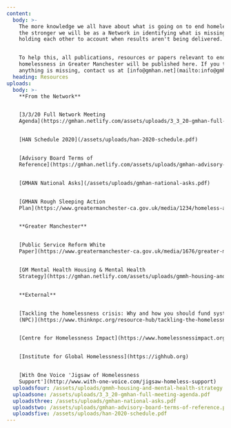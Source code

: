 ```yaml
---
content:
  body: >-
    The more knowledge we all have about what is going on to end homelessness,
    the stronger we will be as a Network in identifying what is missing and
    holding each other to account when results aren't being delivered. 


    To help this, all publications, resources or papers relevant to ending
    homelessness in Greater Manchester will be published here. If you think
    anything is missing, contact us at [info@gmhan.net](mailto:info@gmhan.net).
  heading: Resources
uploads:
  body: >-
    **From the Network**


    [3/3/20 Full Network Meeting
    Agenda](https://gmhan.netlify.com/assets/uploads/3_3_20-gmhan-full-meeting-agenda.pdf)


    [HAN Schedule 2020](/assets/uploads/han-2020-schedule.pdf)


    [Advisory Board Terms of
    Reference](https://gmhan.netlify.com/assets/uploads/gmhan-advisory-board-terms-of-reference.pdf)


    [GMHAN National Asks](/assets/uploads/gmhan-national-asks.pdf)


    [GMHAN Rough Sleeping Action
    Plan](https://www.greatermanchester-ca.gov.uk/media/1234/homeless-action-network-strategy.pdf)


    **Greater Manchester**


    [Public Service Reform White
    Paper](https://www.greatermanchester-ca.gov.uk/media/1676/greater-manchester-model.pdf)


    [GM Mental Health Housing & Mental Health
    Strategy](https://gmhan.netlify.com/assets/uploads/gmmh-housing-and-mental-health-strategy.final.pdf)


    **External**


    [Tackling the homelessness crisis: Why and how you should fund systemically
    (NPC)](https://www.thinknpc.org/resource-hub/tackling-the-homelessness-crisis-why-and-how-you-should-fund-systemically/)


    [Centre for Homelessness Impact](https://www.homelessnessimpact.org)


    [Institute for Global Homelessness](https://ighhub.org)


    [With One Voice 'Jigsaw of Homelessness
    Support'](http://www.with-one-voice.com/jigsaw-homeless-support)
  uploadsfour: /assets/uploads/gmmh-housing-and-mental-health-strategy.final.pdf
  uploadsone: /assets/uploads/3_3_20-gmhan-full-meeting-agenda.pdf
  uploadsthree: /assets/uploads/gmhan-national-asks.pdf
  uploadstwo: /assets/uploads/gmhan-advisory-board-terms-of-reference.pdf
  uploadsfive: /assets/uploads/han-2020-schedule.pdf
---
```


